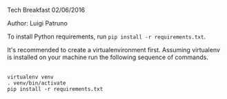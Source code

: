 Tech Breakfast 02/06/2016

Author: Luigi Patruno

To install Python requirements, run `pip install -r requirements.txt`.

It's recommended to create a virtualenvironment first. Assuming virtualenv
is installed on your machine run the following sequence of commands.

<br>`virtualenv venv`
<br>`. venv/bin/activate`
<br>`pip install -r requirements.txt`